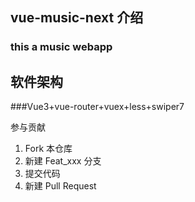 ## vue-music-next 介绍
### this a music webapp

## 软件架构
###Vue3+vue-router+vuex+less+swiper7



参与贡献

1.  Fork 本仓库
2.  新建 Feat_xxx 分支
3.  提交代码
4.  新建 Pull Request

